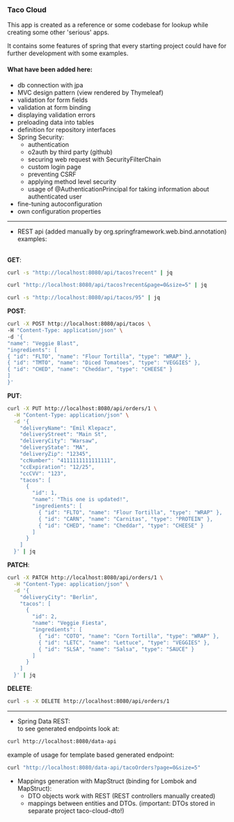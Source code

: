 ### Taco Cloud

This app is created as a reference or some codebase for lookup
while creating some other 'serious' apps.

It contains some features of spring that every starting project could
have for further development with some examples.

#### What have been added here:

* db connection with jpa
* MVC design pattern (view rendered by Thymeleaf)
* validation for form fields
* validation at form binding
* displaying validation errors
* preloading data into tables
* definition for repository interfaces
* Spring Security:
    * authentication
    * o2auth by third party (github)
    * securing web request with SecurityFilterChain
    * custom login page
    * preventing CSRF
    * applying method level security
    * usage of @AuthenticationPrincipal for taking information about authenticated user
* fine-tuning autoconfiguration
* own configuration properties

---
* REST api (added manually by org.springframework.web.bind.annotation) <br>
  examples: <br><br> 

<b>GET</b>:
```bash
curl -s "http://localhost:8080/api/tacos?recent" | jq
```

```bash
curl "http://localhost:8080/api/tacos?recent&page=0&size=5" | jq
``` 

```bash
curl -s "http://localhost:8080/api/tacos/95" | jq 
``` 

<b>POST</b>:
```bash
curl -X POST http://localhost:8080/api/tacos \
-H "Content-Type: application/json" \
-d '{
"name": "Veggie Blast",
"ingredients": [
{ "id": "FLTO", "name": "Flour Tortilla", "type": "WRAP" },
{ "id": "TMTO", "name": "Diced Tomatoes", "type": "VEGGIES" },
{ "id": "CHED", "name": "Cheddar", "type": "CHEESE" }
]
}' 
 ``` 

<b>PUT</b>:
```bash
curl -X PUT http://localhost:8080/api/orders/1 \
  -H "Content-Type: application/json" \
  -d '{
    "deliveryName": "Emil Klepacz",
    "deliveryStreet": "Main St",
    "deliveryCity": "Warsaw",
    "deliveryState": "MA",
    "deliveryZip": "12345",
    "ccNumber": "4111111111111111",
    "ccExpiration": "12/25",
    "ccCVV": "123",
    "tacos": [
      {
        "id": 1,
        "name": "This one is updated!",
        "ingredients": [
          { "id": "FLTO", "name": "Flour Tortilla", "type": "WRAP" },
          { "id": "CARN", "name": "Carnitas", "type": "PROTEIN" },
          { "id": "CHED", "name": "Cheddar", "type": "CHEESE" }
        ]
      }
    ]
  }' | jq
```

<b>PATCH</b>:
```bash
curl -X PATCH http://localhost:8080/api/orders/1 \
  -H "Content-Type: application/json" \
  -d '{
    "deliveryCity": "Berlin",
    "tacos": [
      {
        "id": 2,
        "name": "Veggie Fiesta",
        "ingredients": [
          { "id": "COTO", "name": "Corn Tortilla", "type": "WRAP" },
          { "id": "LETC", "name": "Lettuce", "type": "VEGGIES" },
          { "id": "SLSA", "name": "Salsa", "type": "SAUCE" }
        ]
      }
    ]
  }' | jq
```

<b>DELETE</b>:
```bash
curl -s -X DELETE http://localhost:8080/api/orders/1 
```

---

* Spring Data REST: <br>
  to see generated endpoints look at:

```bash
curl http://localhost:8080/data-api
```

example of usage for template based generated endpoint:
```bash
curl "http://localhost:8080/data-api/tacoOrders?page=0&size=5"
```

* Mappings generation with MapStruct (binding for Lombok and MapStruct):
    * DTO objects work with REST (REST controllers manually created) 
    * mappings between entities and DTOs. (important: DTOs stored in separate project taco-cloud-dto!)